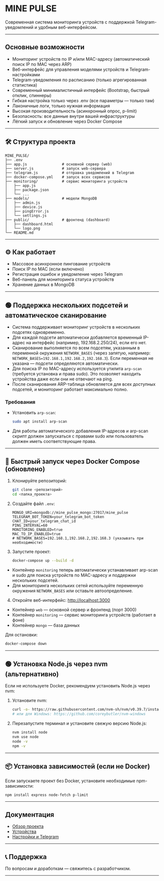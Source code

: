 # MINE PULSE

Современная система мониторинга устройств с поддержкой Telegram-уведомлений и удобным веб-интерфейсом.

---

## Основные возможности

- Мониторинг устройств по IP и/или MAC-адресу (автоматический поиск IP по MAC через ARP)
- Веб-интерфейс для управления моделями устройств и Telegram-настройками
- Telegram-уведомления по расписанию (только агрегированная статистика)
- Современный минималистичный интерфейс (Bootstrap, быстрый отклик, спиннеры)
- Гибкая настройка только через .env (все параметры — только там)
- Лаконичные логи, только нужная информация
- Высокая производительность (асинхронный опрос, p-limit)
- Безопасность: все данные внутри вашей инфраструктуры
- Лёгкий запуск и обновление через Docker Compose

---

## 🛠️ Структура проекта

```
MINE_PULSE/
├── .env
├── app.js                # основной сервер (web)
├── server.js             # запуск web-сервера
├── telegram.js           # отправка уведомлений в Telegram
├── docker-compose.yml    # запуск всех сервисов
├── monitoring/           # сервис мониторинга устройств
│   ├── app.js
│   ├── package.json
│   └── ...
├── models/               # модели MongoDB
│   ├── admin.js
│   ├── device.js
│   ├── pingError.js
│   └── settings.js
├── public/               # фронтенд (dashboard)
│   ├── dashboard.html
│   └── logo.png
└── README.md
```

---

## ⚙️ Как работает

- Массовое асинхронное пингование устройств
- Поиск IP по MAC (если включено)
- Регистрация ошибок и уведомление через Telegram
- Веб-панель для мониторинга статуса устройств
- Хранение данных в MongoDB

---

## 🟢 Поддержка нескольких подсетей и автоматическое сканирование

- Система поддерживает мониторинг устройств в нескольких подсетях одновременно.
- Для каждой подсети автоматически добавляется временный IP-адрес на интерфейс (например, 192.168.2.250/24), если его нет.
- Сканирование выполняется по всем подсетям, указанным в переменной окружения `NETWORK_BASES` (через запятую, например: `NETWORK_BASES=192.168.1,192.168.2,192.168.3`). Если переменная не указана — подсети определяются автоматически.
- Для поиска IP по MAC-адресу используется утилита `arp-scan` (требуется установка и права sudo). Это позволяет находить устройства даже если они не отвечают на ping.
- После сканирования ARP-таблица обновляется для всех доступных подсетей, и мониторинг работает максимально полно.

### Требования
- Установить `arp-scan`:
  ```bash
  sudo apt install arp-scan
  ```
- Для работы автоматического добавления IP-адресов и arp-scan скрипт должен запускаться с правами sudo или пользователь должен иметь соответствующие права.

---

## 🚀 Быстрый запуск через Docker Compose (обновлено)

1. Клонируйте репозиторий:
   ```bash
   git clone <репозиторий>
   cd <папка_проекта>
   ```

2. Создайте файл `.env`:
   ```env
   MONGO_URI=mongodb://mine_pulse_mongo:27017/mine_pulse
   TELEGRAM_BOT_TOKEN=your_telegram_bot_token
   CHAT_ID=your_telegram_chat_id
   PING_INTERVAL=60
   MONITORING_ENABLED=true
   MAC_TO_IP_ENABLED=true
   # NETWORK_BASES=192.168.1,192.168.2,192.168.3 (указывать при необходимости)
   ```

3. Запустите проект:
   ```bash
   docker-compose up --build -d
   ```

- Контейнер `monitoring` теперь автоматически устанавливает arp-scan и sudo для поиска устройств по MAC-адресу и поддержки нескольких подсетей.
- Для мониторинга нескольких сетей используйте переменную окружения `NETWORK_BASES` или оставьте автоопределение.

4. Откройте веб-интерфейс: [http://localhost:3000](http://localhost:3000)

- Контейнер `web` — основной сервер и фронтенд (порт 3000)
- Контейнер `monitoring` — сервис мониторинга устройств (работает в фоне)
- Контейнер `mongo` — база данных

Для остановки:
```bash
docker-compose down
```

---

## 🟢 Установка Node.js через nvm (альтернативно)

Если не используете Docker, рекомендуем установить Node.js через nvm:

1. Установите nvm:
   ```bash
   curl -o- https://raw.githubusercontent.com/nvm-sh/nvm/v0.39.7/install.sh | bash
   # или для Windows: https://github.com/coreybutler/nvm-windows
   ```
2. Перезапустите терминал и установите свежую версию Node.js:
   ```bash
   nvm install node
   nvm use node
   node -v
   npm -v
   ```

---

## 📦 Установка зависимостей (если не Docker)

Если запускаете проект без Docker, установите необходимые npm-зависимости:

```bash
npm install express node-fetch p-limit
```

---

## Документация

- [Обзор проекта](./docs/overview.md)
- [Устройства](./docs/devices.md)
- [Настройки и Telegram](./docs/settings.md)

---

## 📞 Поддержка

По вопросам и доработкам — свяжитесь с разработчиком.

---